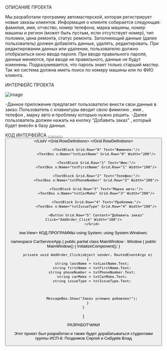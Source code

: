 ОПИСАНИЕ ПРОЕКТА

Мы разработали программу автомастерской, которая регистрирует новые заказы клиентов. Информация о клиенте собирается следующая: фамилия, имя, отчество, номер телефона, марка машины, номер машины и регион (может быть пустым, если отсутствует номер), тип поломки, цена ремонта, статус ремонта.
Заполняющий данные (далее пользователь) должен добавлять данные, удалять, редактировать. 
При редактировании данных или удалении, пользователю должно отобразиться окно ввода пароля. При вводе правильного пароля, данные меняются, при вводе не правильного, данные не будут изменены. Подразумевается, что пароль знает только старший мастер.
Так же система должна иметь поиск по номеру машины или по ФИО клиента.

ИНТЕРФЕЙС ПРОЕКТА



![image](https://github.com/sergey675/WpfApp3/assets/161806606/738fa516-c565-4963-a1dd-f18219c8ad33)

-Данное приложение предлагает пользователю внести свои данные в заказ: Пользователь с клавиатуры вводит свою фимилию , имя , телефон , марку авто и проблему которыю нужно решить.
-Далее пользователь должен нажать на кнопку "Добавить заказ" , который будет внесён в базу данных.

КОД ИНТЕРФЕЙСА
<Window x:Class="WPFApp.MainWindow"
        xmlns="http://schemas.microsoft.com/winfx/2006/xaml/presentation"
        xmlns:x="http://schemas.microsoft.com/winfx/2006/xaml"
        Title="Product Viewer" Height="450" Width="800">
    <Grid>
        <StackPanel Orientation="Horizontal" HorizontalAlignment="Center" VerticalAlignment="Top" Margin="0,10,0,0">
            <Button Content="Phones" Click="ShowPhones" Margin="5"/>
            <Button Content="Headphones" Click="ShowHeadphones" Margin="5"/>
            <Button Content="Tablets" Click="ShowTablets" Margin="5"/>
            <Button Content="All Categories" Click="ShowAllCategories" Margin="5"/>
        </StackPanel>
        <ListView x:Name="productsListView" HorizontalAlignment="Center" VerticalAlignment="Center" Margin="0,50,0,0">
            <ListV>
                <GridView>
                    <GridViewColumn Header="Name" DisplayMemberBinding="{Binding Name}"/>
                    <GridViewColumn Header="Manufacturer" DisplayMemberBinding="{Binding Manufacturer}"/>
                    <GridViewColumn Header="Warranty" DisplayMemberBinding="{Binding Warranty}"/>
                    <GridViewColumn Header="Price" DisplayMemberBinding="{Binding Price}"/>
                </GridView>
            </ListV<Window x:Class="CarServiceApp.MainWindow"
        xmlns="http://schemas.microsoft.com/winfx/2006/xaml/presentation"
        xmlns:x="http://schemas.microsoft.com/winfx/2006/xaml"
        Title="Car Service App" Height="350" Width="525">
            <Grid>
                <Grid.RowDefinitions>
                    <RowDefinition Height="Auto"/>
                    <RowDefinition Height="Auto"/>
                    <RowDefinition Height="Auto"/>
                    <RowDefinition Height="Auto"/>
                    <RowDefinition Height="Auto"/>
                    <RowDefinition Height="Auto"/>
                </Grid.RowDefinitions>

                <TextBlock Grid.Row="0" Text="Фамилия:"/>
                <TextBox x:Name="txtLastName" Grid.Row="0" Width="200"/>

                <TextBlock Grid.Row="1" Text="Имя:"/>
                <TextBox x:Name="txtFirstName" Grid.Row="1" Width="200"/>

                <TextBlock Grid.Row="2" Text="Телефон:"/>
                <TextBox x:Name="txtPhoneNumber" Grid.Row="2" Width="200"/>

                <TextBlock Grid.Row="3" Text="Марка авто:"/>
                <TextBox x:Name="txtCarMake" Grid.Row="3" Width="200"/>

                <TextBlock Grid.Row="4" Text="Проблема:"/>
                <TextBox x:Name="txtIssueType" Grid.Row="4" Width="200"/>

                <Button Grid.Row="5" Content="Добавить заказ" Click="AddOrder_Click" Width="100"/>
            </Grid>
</Window> iew.View>
        </ListView>
    </Grid>
</Window>
КОД ПРОГРАММЫ
using System;
using System.Windows;

namespace CarServiceApp
{
    public partial class MainWindow : Window
    {
        public MainWindow()
        {
            InitializeComponent();
        }

        private void AddOrder_Click(object sender, RoutedEventArgs e)
        {
            string lastName = txtLastName.Text;
            string firstName = txtFirstName.Text;
            string phoneNumber = txtPhoneNumber.Text;
            string carMake = txtCarMake.Text;
            string issueType = txtIssueType.Text;



            MessageBox.Show("Заказ успешно добавлен!");
        }
    }
}




РАЗРАБОТЧИКИ

Этот проект был разработан и также будет дорабатываться студентами группы ИСП-8: Поздняков Сергей и Сибурёв Влад








